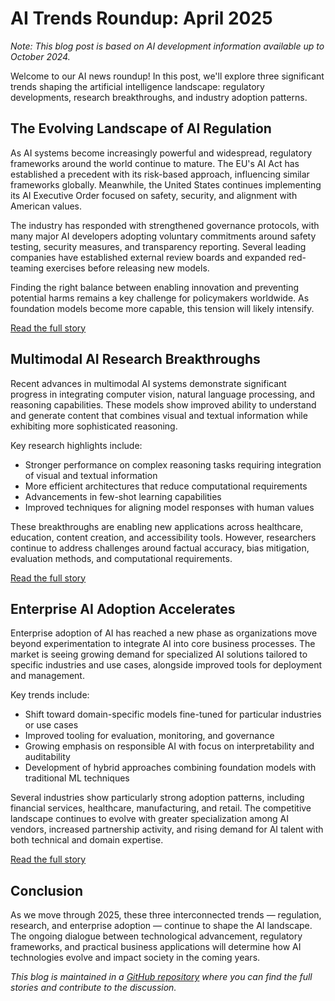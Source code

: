 # AI Trends Roundup: April 2025

*Note: This blog post is based on AI development information available up to October 2024.*

Welcome to our AI news roundup! In this post, we'll explore three significant trends shaping the artificial intelligence landscape: regulatory developments, research breakthroughs, and industry adoption patterns.

## The Evolving Landscape of AI Regulation

As AI systems become increasingly powerful and widespread, regulatory frameworks around the world continue to mature. The EU's AI Act has established a precedent with its risk-based approach, influencing similar frameworks globally. Meanwhile, the United States continues implementing its AI Executive Order focused on safety, security, and alignment with American values.

The industry has responded with strengthened governance protocols, with many major AI developers adopting voluntary commitments around safety testing, security measures, and transparency reporting. Several leading companies have established external review boards and expanded red-teaming exercises before releasing new models.

Finding the right balance between enabling innovation and preventing potential harms remains a key challenge for policymakers worldwide. As foundation models become more capable, this tension will likely intensify.

[Read the full story](https://github.com/Annie-Liu08/ai-news-blog/blob/main/news-stories/story1-ai-regulation.md)

## Multimodal AI Research Breakthroughs

Recent advances in multimodal AI systems demonstrate significant progress in integrating computer vision, natural language processing, and reasoning capabilities. These models show improved ability to understand and generate content that combines visual and textual information while exhibiting more sophisticated reasoning.

Key research highlights include:
- Stronger performance on complex reasoning tasks requiring integration of visual and textual information
- More efficient architectures that reduce computational requirements
- Advancements in few-shot learning capabilities
- Improved techniques for aligning model responses with human values

These breakthroughs are enabling new applications across healthcare, education, content creation, and accessibility tools. However, researchers continue to address challenges around factual accuracy, bias mitigation, evaluation methods, and computational requirements.

[Read the full story](https://github.com/Annie-Liu08/ai-news-blog/blob/main/news-stories/story2-ai-research.md)

## Enterprise AI Adoption Accelerates

Enterprise adoption of AI has reached a new phase as organizations move beyond experimentation to integrate AI into core business processes. The market is seeing growing demand for specialized AI solutions tailored to specific industries and use cases, alongside improved tools for deployment and management.

Key trends include:
- Shift toward domain-specific models fine-tuned for particular industries or use cases
- Improved tooling for evaluation, monitoring, and governance
- Growing emphasis on responsible AI with focus on interpretability and auditability
- Development of hybrid approaches combining foundation models with traditional ML techniques

Several industries show particularly strong adoption patterns, including financial services, healthcare, manufacturing, and retail. The competitive landscape continues to evolve with greater specialization among AI vendors, increased partnership activity, and rising demand for AI talent with both technical and domain expertise.

[Read the full story](https://github.com/Annie-Liu08/ai-news-blog/blob/main/news-stories/story3-ai-industry.md)

## Conclusion

As we move through 2025, these three interconnected trends — regulation, research, and enterprise adoption — continue to shape the AI landscape. The ongoing dialogue between technological advancement, regulatory frameworks, and practical business applications will determine how AI technologies evolve and impact society in the coming years.

*This blog is maintained in a [GitHub repository](https://github.com/Annie-Liu08/ai-news-blog) where you can find the full stories and contribute to the discussion.*
